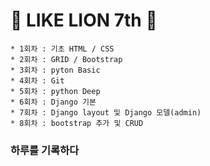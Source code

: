 # :lion: LIKE LION 7th :lion:

    * 1회차 : 기초 HTML / CSS
    * 2회차 : GRID / Bootstrap
    * 3회차 : pyton Basic
    * 4회차 : Git 
    * 5회차 : python Deep
    * 6회차 : Django 기본
    * 7회차 : Django layout 및 Django 모델(admin)
    * 8회차 : bootstrap 추가 및 CRUD
    
### 하루를 기록하다